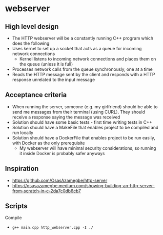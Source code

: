 # webserver
## High level design
- The HTTP webserver will be a constantly running C++ program which does the following
- Uses kernel to set up a socket that acts as a queue for incoming network connections
  - Kernel listens to incoming network connections and places them on the queue (unless it is full)
- Processes network calls from the queue synchronously, one at a time
- Reads the HTTP message sent by the client and responds with a HTTP response unrelated to the input message

## Acceptance criteria
- When running the server, someone (e.g. my girlfriend) should be able to send me messages from their terminal (using CURL). They should receive a response saying the message was received
- Solution should have some basic tests - first time writing tests in C++
- Solution should have a MakeFile that enables project to be compiled and run locally
- Solution should have a DockerFile that enables project to be run easily, with Docker as the only prerequisite
  - My webserver will have minimal security considerations, so running it inside Docker is probably safer anyways


## Inspiration
- https://github.com/OsasAzamegbe/http-server
- https://osasazamegbe.medium.com/showing-building-an-http-server-from-scratch-in-c-2da7c0db6cb7

## Scripts
Compile
- `g++ main.cpp http_webserver.cpp -I ./`